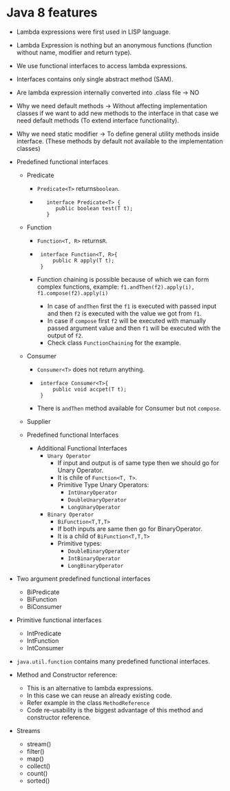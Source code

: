 # Java 8 features

 - Lambda expressions were first used in LISP language.
 - Lambda Expression is nothing but an anonymous functions (function without name, modifier and return type).
 - We use functional interfaces to access lambda expressions. 
 - Interfaces contains only single abstract method (SAM).
 - Are lambda expression internally converted into .class file -> NO


 - Why we need default methods -> Without affecting implementation classes if we want to add new methods to the interface in that case we need default methods (To extend interface functionality).
 - Why we need static modifier -> To define general utility methods inside interface. (These methods by default not available to the implementation classes)
 - Predefined functional interfaces
   - Predicate 
     - `Predicate<T>` returns`boolean`.
     - ```
          interface Predicate<T> {
             public boolean test(T t);    
          }
       ```
   - Function
     - `Function<T, R>` returns`R`.
     - ```
        interface Function<T, R>{
            public R apply(T t);
        }
       ```
       
     - Function chaining is possible because of which we can form complex functions, example: <code>f1.andThen(f2).apply(i), f1.compose(f2).apply(i)</code>
       - In case of `andThen` first the `f1` is executed with passed input and then `f2` is executed with the value we got from `f1`.
       - In case if `compose` first `f2` will be executed with manually passed argument value and then `f1` will be executed with the output of `f2`.
       - Check class `FunctionChaining` for the example. 

   - Consumer
     - `Consumer<T>` does not return anything.
     - ```
        interface Consumer<T>{
            public void accpet(T t);
        }
       ``` 
     - There is `andThen` method available for Consumer but not `compose`.
   - Supplier
   - Predefined functional Interfaces
     - Additional Functional Interfaces
       - `Unary Operator` 
         - If input and output is of same type then we should go for Unary Operator.
         - It is chile of `Function<T, T>`.
         - Primitive Type Unary Operators:
           - `IntUnaryOperator`
           - `DoubleUnaryOperator`
           - `LongUnaryOperator`
       - `Binary Operator`
         - `BiFunction<T,T,T>`
         - If both inputs are same then go for BinaryOperator.
         - It is a child of `BiFunction<T,T,T>`
         - Primitive types:
           - `DoubleBinaryOperator` 
           - `IntBinaryOperator`
           - `LongBinaryOperator`
 - Two argument predefined functional interfaces
   - BiPredicate
   - BiFunction
   - BiConsumer
 - Primitive functional interfaces
   - IntPredicate
   - IntFunction
   - IntConsumer
 - `java.util.function` contains many predefined functional interfaces.
 - Method and Constructor reference:
   - This is an alternative to lambda expressions.
   - In this case we can reuse an already existing code.
   - Refer example in the class `MethodReference`
   - Code re-usability is the biggest advantage of this method and constructor reference.
 - Streams
   - stream()
   - filter()
   - map()
   - collect()
   - count()
   - sorted()


